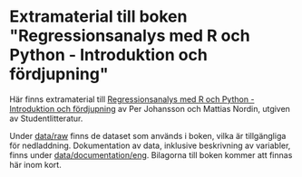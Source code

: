 # Extramaterial till boken "Regressionsanalys med R och Python - Introduktion och fördjupning"

Här finns extramaterial till [Regressionsanalys med R och Python - Introduktion och fördjupning](https://www.studentlitteratur.se/kurslitteratur/matematik-och-statistik/statistik/regressionsanalys-med-r-och-python-46972-01/) av Per Johansson och Mattias Nordin, utgiven av Studentlitteratur.

Under [data/raw](https://github.com/mattiasnordin/Regression/tree/main/data/raw) finns de dataset som används i boken, vilka är tillgängliga för nedladdning. Dokumentation av data, inklusive beskrivning av variabler, finns under [data/documentation/eng](https://github.com/mattiasnordin/Regression/tree/main/data/documentation/eng). Bilagorna till boken kommer att finnas här inom kort.